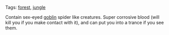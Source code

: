 Tags: [forest](Forests), [jungle](Jungles)

Contain sex-eyed [goblin](Goblins) spider like creatures. Super corrosive blood (will kill you if you make contact with it), and can put you into a trance if you see them. 